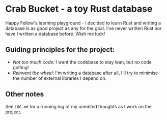 # Crab Bucket - a toy Rust database

Happy Fellow's learning playground - I decided to learn Rust and writing a
database is as good project as any for the goal. I've never written Rust nor
have I written a database before. Wish me luck!

## Guiding principles for the project:

- _Not too much code_: I want the codebase to stay lean, but no code golfing!
- _Reinvent the wheel_: I'm writing a database after all, I'll try to minimise
  the number of external libraries I depend on.

## Other notes

See `LOG.md` for a running log of my unedited thoughts as I work on the project.

